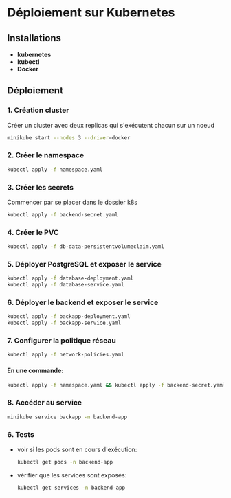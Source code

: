 # Déploiement sur Kubernetes

## Installations
- **kubernetes**
- **kubectl**
- **Docker**

## Déploiement

### 1. Création cluster

Créer un cluster avec deux replicas qui s'exécutent chacun sur un noeud

```bash
minikube start --nodes 3 --driver=docker
```

### 2. Créer le namespace

```bash
kubectl apply -f namespace.yaml
```

### 3. Créer les secrets

Commencer par se placer dans le dossier k8s

```bash
kubectl apply -f backend-secret.yaml
```

### 4. Créer le PVC

```bash
kubectl apply -f db-data-persistentvolumeclaim.yaml
```

### 5. Déployer PostgreSQL et exposer le service

```bash
kubectl apply -f database-deployment.yaml
kubectl apply -f database-service.yaml
```

### 6. Déployer le backend et exposer le service

```bash
kubectl apply -f backapp-deployment.yaml
kubectl apply -f backapp-service.yaml
```

### 7. Configurer la politique réseau

```bash
kubectl apply -f network-policies.yaml
```

#### En une commande:

```bash
kubectl apply -f namespace.yaml && kubectl apply -f backend-secret.yaml && kubectl apply -f db-data-persistentvolumeclaim.yaml && kubectl apply -f database-deployment.yaml && kubectl apply -f database-service.yaml && kubectl apply -f backapp-deployment.yaml && kubectl apply -f backapp-service.yaml && kubectl apply -f network-policies.yaml
```

### 8. Accéder au service
```bash
minikube service backapp -n backend-app
```

### 6. Tests

- voir si les pods sont en cours d'exécution:
  ```bash
  kubectl get pods -n backend-app
  ```
- vérifier que les services sont exposés:
  ```bash
  kubectl get services -n backend-app
  ```

  